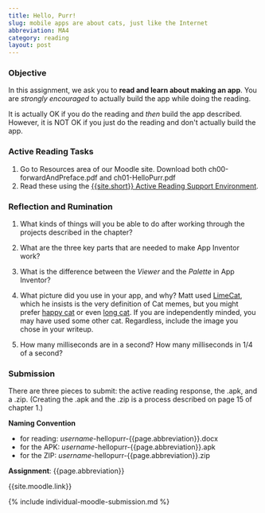 ```yaml
---
title: Hello, Purr!
slug: mobile apps are about cats, just like the Internet
abbreviation: MA4
category: reading
layout: post
---
```


### Objective

In this assignment, we ask you to **read and learn about making an app**. You are *strongly encouraged* to actually build the app while doing the reading. 

It is actually OK if you do the reading and *then* build the app described. However, it is NOT OK if you just do the reading and don't actually build the app.

### Active Reading Tasks

1. Go to Resources area of our Moodle site.  Download both ch00-forwardAndPreface.pdf and ch01-HelloPurr.pdf
1. Read these using the [{{site.short}} Active Reading Support Environment]({{site.base}}/infra/active-reading-process/).

### Reflection and Rumination

1. What kinds of things will you be able to do after working through the projects described in the chapter? 

1. What are the three key parts that are needed to make App Inventor work?

1. What is the difference between the *Viewer* and the *Palette* in App Inventor?

1. What picture did you use in your app, and why? Matt used [LimeCat](http://knowyourmeme.com/memes/limecat), which he insists is the very definition of Cat memes, but you might prefer [happy cat](http://knowyourmeme.com/memes/happy-cat) or even [long cat](http://knowyourmeme.com/memes/longcat). If you are independently minded, you may have used some other cat. Regardless, include the image you chose in your writeup.

1. How many milliseconds are in a second? How many milliseconds in 1/4 of a second?

### Submission

There are three pieces to submit: the active reading response, the .apk, and a .zip. (Creating the .apk and the .zip is a process described on page 15 of chapter 1.)

**Naming Convention**

* for reading: *username*-hellopurr-{{page.abbreviation}}.docx
* for the APK: *username*-hellopurr-{{page.abbreviation}}.apk
* for the ZIP: *username*-hellopurr-{{page.abbreviation}}.zip

**Assignment**: {{page.abbreviation}}

{{site.moodle.link}}

{% include individual-moodle-submission.md %}

